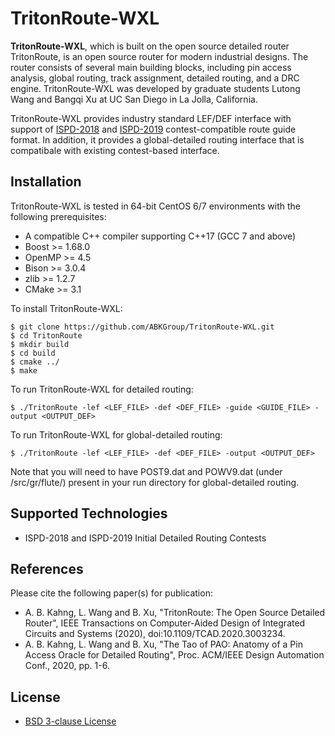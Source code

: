 # TritonRoute-WXL
**TritonRoute-WXL**, which is built on the open source detailed router 
TritonRoute, 
is an open source router for modern industrial designs. 
The router consists of several main building blocks, including 
pin access analysis, global routing, track assignment, detailed routing, 
and a DRC engine. 
TritonRoute-WXL was developed by graduate students Lutong Wang and Bangqi Xu at 
UC San Diego in La Jolla, California.

TritonRoute-WXL provides industry standard LEF/DEF interface with 
support of [ISPD-2018](http://www.ispd.cc/contests/18/) and 
[ISPD-2019](http://www.ispd.cc/contests/19/) contest-compatible route guide 
format. In addition, it provides a global-detailed routing interface
that is compatibale with existing contest-based interface.

## Installation ##
TritonRoute-WXL is tested in 64-bit CentOS 6/7 environments with the following
prerequisites:
* A compatible C++ compiler supporting C++17 (GCC 7 and above)
* Boost >= 1.68.0
* OpenMP >= 4.5
* Bison >= 3.0.4
* zlib >= 1.2.7
* CMake >= 3.1

To install TritonRoute-WXL:
```
$ git clone https://github.com/ABKGroup/TritonRoute-WXL.git
$ cd TritonRoute 
$ mkdir build
$ cd build
$ cmake ../
$ make
```
   
To run TritonRoute-WXL for detailed routing: 
```
$ ./TritonRoute -lef <LEF_FILE> -def <DEF_FILE> -guide <GUIDE_FILE> -output <OUTPUT_DEF>
```

To run TritonRoute-WXL for global-detailed routing: 
```
$ ./TritonRoute -lef <LEF_FILE> -def <DEF_FILE> -output <OUTPUT_DEF>
```
Note that you will need to have POST9.dat and POWV9.dat (under /src/gr/flute/) 
present in your run directory for global-detailed routing.

## Supported Technologies ##
* ISPD-2018 and ISPD-2019 Initial Detailed Routing Contests 

## References ##
Please cite the following paper(s) for publication:
* A. B. Kahng, L. Wang and B. Xu, "TritonRoute: The Open Source Detailed Router", IEEE Transactions on Computer-Aided Design of Integrated Circuits and Systems (2020), doi:10.1109/TCAD.2020.3003234.
* A. B. Kahng, L. Wang and B. Xu, "The Tao of PAO: Anatomy of a Pin Access Oracle for Detailed Routing", Proc. ACM/IEEE Design Automation Conf., 2020, pp. 1-6.

## License ##
* [BSD 3-clause License](LICENSE) 


